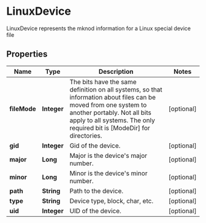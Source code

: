 

# LinuxDevice

LinuxDevice represents the mknod information for a Linux special device file

## Properties

| Name | Type | Description | Notes |
|------------ | ------------- | ------------- | -------------|
|**fileMode** | **Integer** | The bits have the same definition on all systems, so that information about files can be moved from one system to another portably. Not all bits apply to all systems. The only required bit is [ModeDir] for directories. |  [optional] |
|**gid** | **Integer** | Gid of the device. |  [optional] |
|**major** | **Long** | Major is the device&#39;s major number. |  [optional] |
|**minor** | **Long** | Minor is the device&#39;s minor number. |  [optional] |
|**path** | **String** | Path to the device. |  [optional] |
|**type** | **String** | Device type, block, char, etc. |  [optional] |
|**uid** | **Integer** | UID of the device. |  [optional] |



